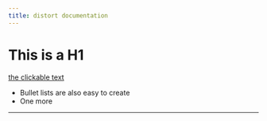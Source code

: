 ```yaml
---
title: distort documentation
---
```


# This is a H1

[the clickable text](http://xlson.com/)

* Bullet lists are also easy to create
* One more
---
